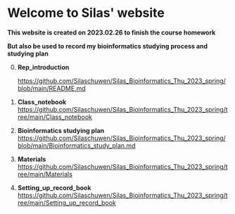 # Welcome to Silas' website

**This website is created on 2023.02.26 to finish the course homework**

**But also be used to record my bioinformatics studying process and studying plan**

0. **Rep_introduction**

   https://github.com/Silaschuwen/Silas_Bioinformatics_Thu_2023_spring/blob/main/README.md

1. **Class_notebook**
   https://github.com/Silaschuwen/Silas_Bioinformatics_Thu_2023_spring/tree/main/Class_notebook


2. **Bioinformatics studying plan**
   https://github.com/Silaschuwen/Silas_Bioinformatics_Thu_2023_spring/blob/main/Bioinformatics_study_plan.md


3. **Materials**
   https://github.com/Silaschuwen/Silas_Bioinformatics_Thu_2023_spring/tree/main/Materials


4. **Setting_up_record_book**
   https://github.com/Silaschuwen/Silas_Bioinformatics_Thu_2023_spring/tree/main/Setting_up_record_book
